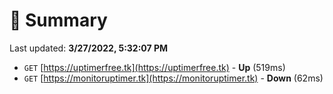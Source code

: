 # 📖 Summary
Last updated: **3/27/2022, 5:32:07 PM**

- `GET` [https://uptimerfree.tk](https://uptimerfree.tk) - **Up** (519ms)
- `GET` [https://monitoruptimer.tk](https://monitoruptimer.tk) - **Down** (62ms)
